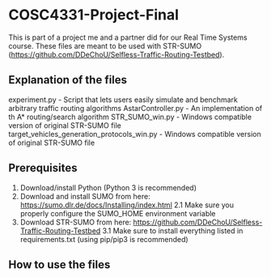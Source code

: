 # COSC4331-Project-Final
This is part of a project me and a partner did for our Real Time Systems course. These files are meant to be used with STR-SUMO (https://github.com/DDeChoU/Selfless-Traffic-Routing-Testbed).

## Explanation of the files
experiment.py - Script that lets users easily simulate and benchmark arbitrary traffic routing algorithms
AstarController.py - An implementation of th A\* routing/search algorithm
STR_SUMO_win.py - Windows compatible version of original STR-SUMO file
target_vehicles_generation_protocols_win.py - Windows compatible version of original STR-SUMO file


## Prerequisites
1. Download/install Python (Python 3 is recommended)
2. Download and install SUMO from here: https://sumo.dlr.de/docs/Installing/index.html
	2.1 Make sure you properly configure the SUMO_HOME environment variable
3. Download STR-SUMO from here: https://github.com/DDeChoU/Selfless-Traffic-Routing-Testbed
	3.1 Make sure to install everything listed in requirements.txt (using pip/pip3 is recommended)

## How to use the files
